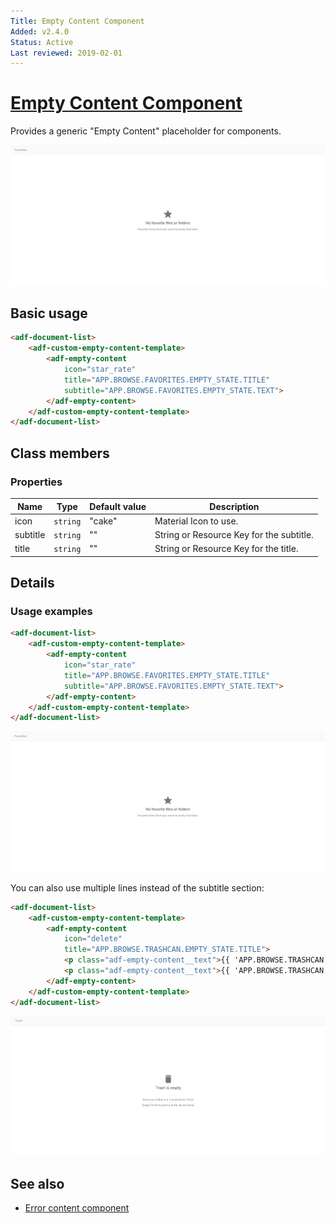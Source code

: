 ```yaml
---
Title: Empty Content Component
Added: v2.4.0
Status: Active
Last reviewed: 2019-02-01
---
```


# [Empty Content Component](../../../lib/core/templates/empty-content/empty-content.component.ts "Defined in empty-content.component.ts")

Provides a generic "Empty Content" placeholder for components.

![Favorites screen](../../docassets/images/empty-content-favorites.png)

## Basic usage

```html
<adf-document-list>
    <adf-custom-empty-content-template>
        <adf-empty-content
            icon="star_rate"
            title="APP.BROWSE.FAVORITES.EMPTY_STATE.TITLE"
            subtitle="APP.BROWSE.FAVORITES.EMPTY_STATE.TEXT">
        </adf-empty-content>
    </adf-custom-empty-content-template>
</adf-document-list>
```

## Class members

### Properties

| Name     | Type     | Default value | Description                              |
| -------- | -------- | ------------- | ---------------------------------------- |
| icon     | `string` | "cake"        | Material Icon to use.                    |
| subtitle | `string` | ""            | String or Resource Key for the subtitle. |
| title    | `string` | ""            | String or Resource Key for the title.    |

## Details

### Usage examples

```html
<adf-document-list>
    <adf-custom-empty-content-template>
        <adf-empty-content
            icon="star_rate"
            title="APP.BROWSE.FAVORITES.EMPTY_STATE.TITLE"
            subtitle="APP.BROWSE.FAVORITES.EMPTY_STATE.TEXT">
        </adf-empty-content>
    </adf-custom-empty-content-template>
</adf-document-list>
```

![Favorites screen](../../docassets/images/empty-content-favorites.png)

You can also use multiple lines instead of the subtitle section:

```html
<adf-document-list>
    <adf-custom-empty-content-template>
        <adf-empty-content
            icon="delete"
            title="APP.BROWSE.TRASHCAN.EMPTY_STATE.TITLE">
            <p class="adf-empty-content__text">{{ 'APP.BROWSE.TRASHCAN.EMPTY_STATE.FIRST_TEXT' | translate }}</p>
            <p class="adf-empty-content__text">{{ 'APP.BROWSE.TRASHCAN.EMPTY_STATE.SECOND_TEXT' | translate }}</p>
        </adf-empty-content>
    </adf-custom-empty-content-template>
</adf-document-list>
```

![Trashcan screen](../../docassets/images/empty-content-trashcan.png)

## See also

-   [Error content component](error-content.component.md)
